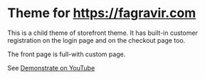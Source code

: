 # Theme for https://fagravir.com

This is a child theme of storefront theme. It has built-in customer registration on the login page and on the checkout page too.

The front page is full-with custom page.

See [Demonstrate on YouTube](https://www.youtube.com/watch?v=WmAYpkcyZ1A)

